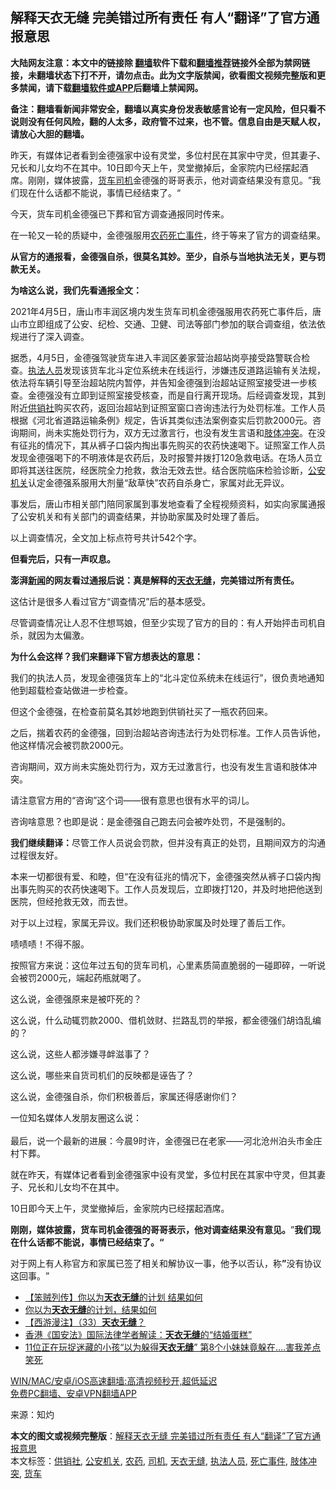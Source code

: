  <h2>解释天衣无缝 完美错过所有责任 有人“翻译”了官方通报意思</h2> <p class="notice"><b>大陆网友注意：本文中的链接除 <a href="https://github.com/bannedbook/fanqiang" >翻墙</a>软件下载和<a href="https://github.com/killgcd/justmysocks/blob/master/README.md">翻墙推荐</a>链接外全部为禁网链接，未翻墙状态下打不开，请勿点击。此为文字版禁闻，欲看图文视频完整版和更多禁闻，请下载<a href="https://github.com/bannedbook/fanqiang">翻墙软件或APP</a>后翻墙上禁闻网。</p><p>备注：翻墙看新闻非常安全，翻墙以真实身份发表敏感言论有一定风险，但只看不说则没有任何风险，翻的人太多，政府管不过来，也不管。信息自由是天赋人权，请放心大胆的翻墙。</b></p>  <div class="entry"> <p id="summary">昨天，有媒体记者看到金德强家中设有灵堂，多位村民在其家中守灵，但其妻子、兄长和儿女均不在其中。10日即今天上午，灵堂撤掉后，金家院内已经摆起酒席。刚刚，媒体披露，<a href="https://www.bannedbook.org/bnews/tag/%E8%B4%A7%E8%BD%A6/" class="st_tag internal_tag" rel="tag" title="标签 货车 下的日志">货车</a><a href="https://www.bannedbook.org/bnews/tag/%e5%8f%b8%e6%9c%ba/" class="st_tag internal_tag" rel="tag" title="标签 司机 下的日志">司机</a>金德强的哥哥表示，他对调查结果没有意见。‌‌‌‌”我们现在什么话都不能说，事情已经结束了。‌‌‌‌“</p> <p>今天，货车司机金德强已下葬和官方调查通报同时传来。</p> <p>在一轮又一轮的质疑中，金德强服用<a href="https://www.bannedbook.org/bnews/tag/%E5%86%9C%E8%8D%AF/" class="st_tag internal_tag" rel="tag" title="标签 农药 下的日志">农药</a><a href="https://www.bannedbook.org/bnews/tag/%E6%AD%BB%E4%BA%A1%E4%BA%8B%E4%BB%B6/" class="st_tag internal_tag" rel="tag" title="标签 死亡事件 下的日志">死亡事件</a>，终于等来了官方的调查结果。</p> <p><strong>从官方的通报看，金德强自杀，很莫名其妙。至少，自杀与当地执法无关，更与罚款无关。</strong></p> <p><strong>为啥这么说，我们先看通报全文：</strong></p> <p>2021年4月5日，唐山市丰润区境内发生货车司机金德强服用农药死亡事件后，唐山市立即组成了公安、纪检、交通、卫健、司法等部门参加的联合调查组，依法依规进行了深入调查。</p> <p>据悉，4月5日，金德强驾驶货车进入丰润区姜家营治超站岗亭接受路警联合检查。<a href="https://www.bannedbook.org/bnews/tag/%E6%89%A7%E6%B3%95%E4%BA%BA%E5%91%98/" class="st_tag internal_tag" rel="tag" title="标签 执法人员 下的日志">执法人员</a>发现该货车北斗定位系统未在线运行，涉嫌违反道路运输有关法规，依法将车辆引导至治超站院内暂停，并告知金德强到治超站证照室接受进一步核查。金德强没有立即到证照室接受核查，而是自行离开现场。后经调查发现，其到附近<a href="https://www.bannedbook.org/bnews/tag/%e4%be%9b%e9%94%80%e7%a4%be/" class="st_tag internal_tag" rel="tag" title="标签 供销社 下的日志">供销社</a>购买农药，返回治超站到证照室窗口咨询违法行为处罚标准。工作人员根据《河北省道路运输条例》规定，告诉其类似违法案例查实后罚款2000元。咨询期间，尚未实施处罚行为，双方无过激言行，也没有发生言语和<a href="https://www.bannedbook.org/bnews/tag/%E8%82%A2%E4%BD%93%E5%86%B2%E7%AA%81/" class="st_tag internal_tag" rel="tag" title="标签 肢体冲突 下的日志">肢体冲突</a>。在没有征兆的情况下，其从裤子口袋内掏出事先购买的农药快速喝下。证照室工作人员发现金德强喝下的不明液体是农药后，及时报警并拨打120急救电话。在场人员立即将其送往医院，经医院全力抢救，救治无效去世。结合医院临床检验诊断，<a href="https://www.bannedbook.org/bnews/tag/%E5%85%AC%E5%AE%89%E6%9C%BA%E5%85%B3/" class="st_tag internal_tag" rel="tag" title="标签 公安机关 下的日志">公安机关</a>认定金德强系服用大剂量‌‌‌‌“敌草快‌‌‌‌”农药自杀身亡，家属对此无异议。</p> <p>事发后，唐山市相关部门陪同家属到事发地查看了全程视频资料，如实向家属通报了公安机关和有关部门的调查结果，并协助家属及时处理了善后。</p> <p>以上调查情况，全文加上标点符号共计542个字。</p>  <p><strong>但看完后，只有一声叹息。</strong></p> <p><strong>澎湃<span class='wp_keywordlink_affiliate'><a href="https://www.bannedbook.org/" title="新闻">新闻</a></span>的网友看过通报后说：真是解释的<a href="https://www.bannedbook.org/bnews/tag/%E5%A4%A9%E8%A1%A3%E6%97%A0%E7%BC%9D/" class="st_tag internal_tag" rel="tag" title="标签 天衣无缝 下的日志">天衣无缝</a>，完美错过所有责任。</strong></p> <p>这估计是很多人看过官方‌‌‌‌“调查情况‌‌‌‌”后的基本感受。</p> <p>尽管调查情况让人忍不住想骂娘，但至少实现了官方的目的：有人开始抨击司机自杀，就因为太偏激。</p> <p><strong>为什么会这样？我们来翻译下官方想表达的意思：</strong></p> <p>我们的执法人员，发现金德强货车上的‌‌“北斗定位系统未在线运行‌‌”，很负责地通知他到超载检查站做进一步检查。</p> <p>但这个金德强，在检查前莫名其妙地跑到供销社买了一瓶农药回来。</p> <p>之后，揣着农药的金德强，回到治超站咨询违法行为处罚标准。工作人员告诉他，他这样情况会被罚款2000元。</p> <p>咨询期间，双方尚未实施处罚行为，双方无过激言行，也没有发生言语和肢体冲突。</p>  <p>请注意官方用的‌‌“咨询‌‌”这个词——很有意思也很有水平的词儿。</p> <p>咨询啥意思？也即是说：是金德强自己跑去问会被咋处罚，不是强制的。</p> <p><strong>我们继续翻译：</strong>尽管工作人员说会罚款，但并没有真正的处罚，且期间双方的沟通过程很友好。</p> <p>本来一切都很有爱、和睦，但‌‌“在没有征兆的情况下，金德强突然从裤子口袋内掏出事先购买的农药快速喝下。工作人员发现后，立即拨打120，并及时地把他送到医院，但经抢救无效，而去世。</p> <p>对于以上过程，家属无异议。我们还积极协助家属及时处理了善后工作。</p> <p>啧啧啧！不得不服。</p> <p>按照官方来说：这位年过五旬的货车司机，心里素质简直脆弱的一碰即碎，一听说会被罚2000元，端起药瓶就喝了。</p> <p>这么说，金德强原来是被吓死的？</p> <p>这么说，什么动辄罚款2000、借机敛财、拦路乱罚的举报，都金德强们胡诌乱编的？</p>  <p>这么说，这些人都涉嫌寻衅滋事了？</p> <p>这么说，哪些来自货司机们的反映都是诬告了？</p> <p>这么说，金德强自杀，你们积极善后，家属还得感谢你们？</p> <p>一位知名媒体人发朋友圈这么说：<br /><br />最后，说一个最新的进展：今晨9时许，金德强已在老家——河北沧州泊头市金庄村下葬。</p> <p>就在昨天，有媒体记者看到金德强家中设有灵堂，多位村民在其家中守灵，但其妻子、兄长和儿女均不在其中。</p> <p>10日即今天上午，灵堂撤掉后，金家院内已经摆起酒席。</p> <p><strong>刚刚，媒体披露，货车司机金德强的哥哥表示，他对调查结果没有意见。</strong><strong>‌‌‌</strong>‌”<strong>我们现在什么话都不能说，事情已经结束了。</strong><strong>‌‌‌‌“</strong></p> <p>对于网上有人称官方和家属已签了相关和解协议一事，他予以否认，称‌‌‌<strong>‌”</strong>没有协议这回事。‌‌‌”</p> <ul class='op-related-articles' title='相关阅读'> <li><a href='https://www.bannedbook.org/bnews/comments/20201012/1412213.html' target='_blank'>【笨贼列传】你以为<b>天衣无缝</b>的计划 结果如何</a></li> <li><a href='https://www.bannedbook.org/bnews/ssgc/20201011/1412035.html' target='_blank'>你以为<b>天衣无缝</b>的计划，结果如何</a></li> <li><a href='https://www.bannedbook.org/bnews/comments/20191030/1367639.html' target='_blank'>【西游漫注】（33）<b>天衣无缝</b>？</a></li> <li><a href='https://www.bannedbook.org/bnews/cbnews/20200701/1353866.html' target='_blank'>香港《国安法》国际法律学者解读：<b>天衣无缝</b>的“结婚蛋糕”</a></li> <li><a href='https://www.bannedbook.org/bnews/funmedia/20190329/1104858.html' target='_blank'>11位正在玩捉迷藏的小孩“以为躲得<b>天衣无缝</b>” 第8个小妹妹竟躲在….害我差点笑死</a></li> </ul> <p class="texttj"> <a href="https://github.com/bannedbook/fanqiang/wiki/V2ray%E6%9C%BA%E5%9C%BA" target="_blank">WIN/MAC/安卓/iOS高速翻墙:高清视频秒开,超低延迟</a><br/> <a href="https://github.com/bannedbook/fanqiang/wiki/%E7%A6%81%E9%97%BB%E7%BD%91%E5%AE%89%E5%8D%93%E7%BF%BB%E5%A2%99%E6%96%B0%E9%97%BBAPP" target="_blank">免费PC翻墙、安卓VPN翻墙APP</a></p> <p> 来源：知灼 </p><a name='sharetosocial'></a>       <div><b>本文的图文或视频完整版</b>：<a href='https://www.bannedbook.org/bnews/comments/20210412/1524348.html'>解释天衣无缝 完美错过所有责任 有人“翻译”了官方通报意思</a></div>  </div><!--END ENTRY--> <div class="postfooter"> <div>本文标签：<a href="https://www.bannedbook.org/bnews/tag/%e4%be%9b%e9%94%80%e7%a4%be/" rel="tag">供销社</a>, <a href="https://www.bannedbook.org/bnews/tag/%E5%85%AC%E5%AE%89%E6%9C%BA%E5%85%B3/" rel="tag">公安机关</a>, <a href="https://www.bannedbook.org/bnews/tag/%E5%86%9C%E8%8D%AF/" rel="tag">农药</a>, <a href="https://www.bannedbook.org/bnews/tag/%e5%8f%b8%e6%9c%ba/" rel="tag">司机</a>, <a href="https://www.bannedbook.org/bnews/tag/%E5%A4%A9%E8%A1%A3%E6%97%A0%E7%BC%9D/" rel="tag">天衣无缝</a>, <a href="https://www.bannedbook.org/bnews/tag/%E6%89%A7%E6%B3%95%E4%BA%BA%E5%91%98/" rel="tag">执法人员</a>, <a href="https://www.bannedbook.org/bnews/tag/%E6%AD%BB%E4%BA%A1%E4%BA%8B%E4%BB%B6/" rel="tag">死亡事件</a>, <a href="https://www.bannedbook.org/bnews/tag/%E8%82%A2%E4%BD%93%E5%86%B2%E7%AA%81/" rel="tag">肢体冲突</a>, <a href="https://www.bannedbook.org/bnews/tag/%E8%B4%A7%E8%BD%A6/" rel="tag">货车</a></div>  </div><!--END POSTFOOTER--> 